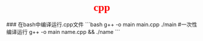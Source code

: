 <div align="center">
    <h1 style="font-family: 黑体; color: red;">cpp</h1>
</div>
### 在bash中编译运行.cpp文件
```bash
g++ -o main main.cpp
./main
#一次性编译运行
g++ -o main name.cpp && ./name
```